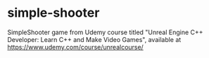 # simple-shooter
SimpleShooter game from Udemy course titled "Unreal Engine C++ Developer: Learn C++ and Make Video Games", available at https://www.udemy.com/course/unrealcourse/
